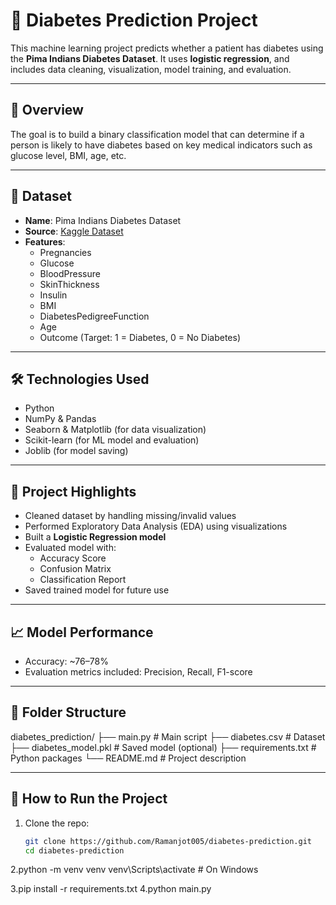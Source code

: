 # 💉 Diabetes Prediction Project

This machine learning project predicts whether a patient has diabetes using the **Pima Indians Diabetes Dataset**. It uses **logistic regression**, and includes data cleaning, visualization, model training, and evaluation.

---

## 📌 Overview

The goal is to build a binary classification model that can determine if a person is likely to have diabetes based on key medical indicators such as glucose level, BMI, age, etc.

---

## 📂 Dataset

- **Name**: Pima Indians Diabetes Dataset
- **Source**: [Kaggle Dataset](https://www.kaggle.com/datasets/uciml/pima-indians-diabetes-database)
- **Features**:
  - Pregnancies
  - Glucose
  - BloodPressure
  - SkinThickness
  - Insulin
  - BMI
  - DiabetesPedigreeFunction
  - Age
  - Outcome (Target: 1 = Diabetes, 0 = No Diabetes)

---

## 🛠️ Technologies Used

- Python
- NumPy & Pandas
- Seaborn & Matplotlib (for data visualization)
- Scikit-learn (for ML model and evaluation)
- Joblib (for model saving)

---

## 🔎 Project Highlights

- Cleaned dataset by handling missing/invalid values
- Performed Exploratory Data Analysis (EDA) using visualizations
- Built a **Logistic Regression model**
- Evaluated model with:
  - Accuracy Score
  - Confusion Matrix
  - Classification Report
- Saved trained model for future use

---

## 📈 Model Performance

- Accuracy: ~76–78%
- Evaluation metrics included: Precision, Recall, F1-score

---

## 📁 Folder Structure
diabetes_prediction/
├── main.py # Main script
├── diabetes.csv # Dataset
├── diabetes_model.pkl # Saved model (optional)
├── requirements.txt # Python packages
└── README.md # Project description




---

## 🚀 How to Run the Project

1. Clone the repo:
   ```bash
   git clone https://github.com/Ramanjot005/diabetes-prediction.git
   cd diabetes-prediction
2.python -m venv venv
venv\Scripts\activate   # On Windows

3.pip install -r requirements.txt
4.python main.py
